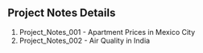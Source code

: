 ## Project Notes Details
1. Project_Notes_001 - Apartment Prices in Mexico City
2. Project_Notes_002 - Air Quality in India
